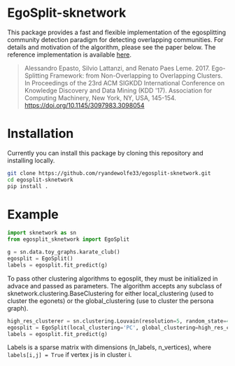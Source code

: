 # EgoSplit-sknetwork

This package provides a fast and flexible implementation of the egosplitting community detection paradigm for detecting overlapping communities.
For details and motivation of the algorithm, please see the paper below.
The reference implementation is available [here](https://github.com/google-research/google-research/blob/master/graph_embedding/persona/persona.py).


> Alessandro Epasto, Silvio Lattanzi, and Renato Paes Leme. 2017. Ego-Splitting Framework: from Non-Overlapping to Overlapping Clusters. In Proceedings of the 23rd ACM SIGKDD International Conference on Knowledge Discovery and Data Mining (KDD '17). Association for Computing Machinery, New York, NY, USA, 145-154. https://doi.org/10.1145/3097983.3098054

# Installation

Currently you can install this package by cloning this repository and installing locally.
```sh
git clone https://github.com/ryandewolfe33/egosplit-sknetwork.git
cd egosplit-sknetwork
pip install .
```


# Example

```python
import sknetwork as sn
from egosplit_sknetwork import EgoSplit

g = sn.data.toy_graphs.karate_club()
egosplit = EgoSplit()
labels = egosplit.fit_predict(g)
```

To pass other clustering algorithms to egosplit, they must be initialized in advace and passed as parameters.
The algorithm accepts any subclass of sknetwork.clustering.BaseClustering for either local_clustering (used to cluster the egonets) or the global_clustering (use to cluster the persona graph).

```python
high_res_clusterer = sn.clustering.Louvain(resolution=5, random_state=42)
egosplit = EgoSplit(local_clustering='PC', global_clustering=high_res_clusterer)
labels = egosplit.fit_predict(g)
```

Labels is a sparse matrix with dimensions (n_labels, n_vertices), where `labels[i,j] = True` if vertex j is in cluster i.
